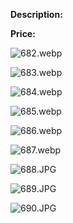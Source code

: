 **Description:**

**Price:**

![682.webp](../images/682.webp)

![683.webp](../images/683.webp)

![684.webp](../images/684.webp)

![685.webp](../images/685.webp)

![686.webp](../images/686.webp)

![687.webp](../images/687.webp)

![688.JPG](../images/688.JPG)

![689.JPG](../images/689.JPG)

![690.JPG](../images/690.JPG)